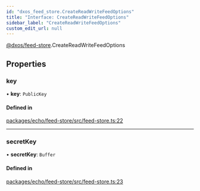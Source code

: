 ```yaml
---
id: "dxos_feed_store.CreateReadWriteFeedOptions"
title: "Interface: CreateReadWriteFeedOptions"
sidebar_label: "CreateReadWriteFeedOptions"
custom_edit_url: null
---
```


[@dxos/feed-store](../modules/dxos_feed_store.md).CreateReadWriteFeedOptions

## Properties

### key

• **key**: `PublicKey`

#### Defined in

[packages/echo/feed-store/src/feed-store.ts:22](https://github.com/dxos/dxos/blob/b06737400/packages/echo/feed-store/src/feed-store.ts#L22)

___

### secretKey

• **secretKey**: `Buffer`

#### Defined in

[packages/echo/feed-store/src/feed-store.ts:23](https://github.com/dxos/dxos/blob/b06737400/packages/echo/feed-store/src/feed-store.ts#L23)
